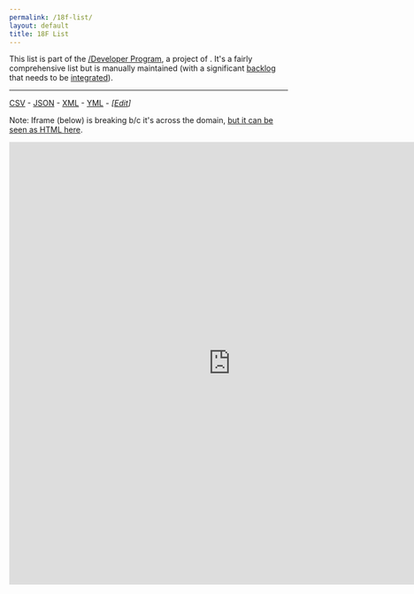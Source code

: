 ```yaml
---
permalink: /18f-list/
layout: default
title: 18F List
---
```


This list is part of the [/Developer Program](https://pages.18f.gov/API-All-the-X/), a project of [](https://18f.gsa.gov/).  It's a fairly comprehensive list but is manually maintained (with a significant [backlog](https://github.com/GSA/slash-developer-pages/issues?q=is%3Aopen+sort%3Acreated-desc) that needs to be [integrated](https://github.com/18F/API-All-the-X/edit/gh-pages/_data/individual_apis.yml)).  

------  


[CSV](http://18f.github.io/API-All-the-X/data/individual_apis.csv) - [JSON](http://18f.github.io/API-All-the-X/data/individual_apis.json) - [XML](http://18f.github.io/API-All-the-X/data/individual_apis.xml) - [YML](https://raw.githubusercontent.com/18F/API-All-the-X/gh-pages/_data/individual_apis.yml) - *[[Edit](https://github.com/18F/API-All-the-X/edit/gh-pages/_data/individual_apis.yml)]*

Note: Iframe (below) is breaking b/c it's across the domain, [but it can be seen as HTML here](https://pages.18f.gov/API-All-the-X/data/individual_apis).  

<iframe src="https://pages.18f.gov/API-All-the-X/data/individual_apis" frameborder="0" width="800" height="800"></iframe>




